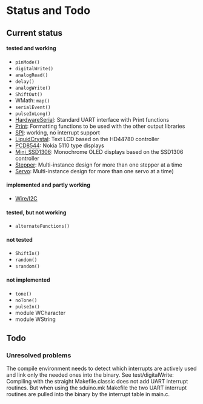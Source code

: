# Status and Todo

## Current status

#### tested and working

* `pinMode()`
* `digitalWrite()`
* `analogRead()`
* `delay()`
* `analogWrite()`
* `ShiftOut()`
* WMath: `map()`
* `serialEvent()`
* `pulseInLong()`
* [HardwareSerial](../api/HardwareSerial.md):
  Standard UART interface with Print functions
* [Print](../api/Print.md):
  Formatting functions to be used with the other output libraries
* [SPI](../api/SPI.md):
  working, no interrupt support  
* [LiquidCrystal](../api/LiquidCrystal.md):
  Text LCD based on the HD44780 controller  
* [PCD8544](../api/PCD8544.md):
  Nokia 5110 type displays  
* [Mini_SSD1306](../api/Mini_SSD1306.md):
  Monochrome OLED displays based on the SSD1306 controller
* [Stepper](../api/Stepper.md):
  Multi-instance design for more than one stepper at a time  
* [Servo](../api/Servo.md):
  Multi-instance design for more than one servo at a time)  

#### implemented and partly working

* [Wire/I2C](../api/I2C.md)

#### tested, but not working

* `alternateFunctions()`

#### not tested

* `ShiftIn()`
* `random()`
* `srandom()`

#### not implemented

* `tone()`
* `noTone()`
* `pulseIn()`
* module WCharacter
* module WString



## Todo

### Unresolved problems

The compile environment needs to detect which interrupts are actively used
and link only the needed ones into the binary. See test/digitalWrite:
Compiling with the straight Makefile.classic does not add UART interrupt
routines. But when using the sduino.mk Makefile the two UART interrupt
routines are pulled into the binary by the interrupt table in main.c.


